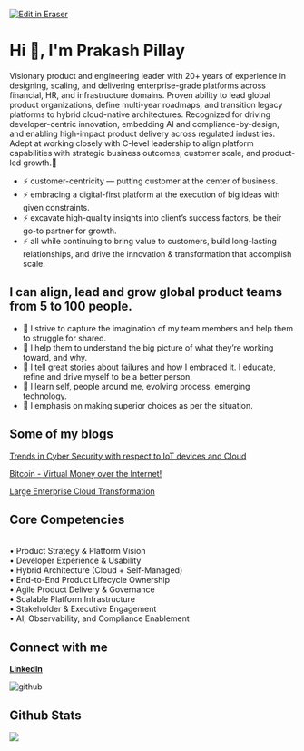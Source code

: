 <p><a target="_blank" href="https://app.eraser.io/workspace/QluJX4CM0ly6CWXVtQr9" id="edit-in-eraser-github-link"><img alt="Edit in Eraser" src="https://firebasestorage.googleapis.com/v0/b/second-petal-295822.appspot.com/o/images%2Fgithub%2FOpen%20in%20Eraser.svg?alt=media&amp;token=968381c8-a7e7-472a-8ed6-4a6626da5501"></a></p>

#  Hi 👋, I'm Prakash Pillay
Visionary product and engineering leader with 20+ years of experience in designing, scaling, and delivering enterprise-grade platforms across financial, HR, and infrastructure domains. Proven ability to lead global product organizations, define multi-year roadmaps, and transition legacy platforms to hybrid cloud-native architectures. Recognized for driving developer-centric innovation, embedding AI and compliance-by-design, and enabling high-impact product delivery across regulated industries. Adept at working closely with C-level leadership to align platform capabilities with strategic business outcomes, customer scale, and product-led growth.🚀

- ⚡ customer-centricity — putting customer at the center of business. 
- ⚡ embracing a digital-first platform at the execution of big ideas with given constraints.
- ⚡ excavate high-quality insights into client’s success factors, be their go-to partner for growth.
- ⚡ all while continuing to bring value to customers, build long-lasting relationships, and drive the
innovation & transformation that accomplish scale.

## I can align, lead and grow global product teams from 5 to 100 people.
- 🌱 I strive to capture the imagination of my team members and help them to struggle for shared.
- 🌱 I help them to understand the big picture of what they’re working toward, and why.
- 🌱 I tell great stories about failures and how I embraced it. I educate, refine and drive myself to be a better person.
- 🌱 I learn self, people around me, evolving process, emerging technology.
- 🌱 I emphasis on making superior choices as per the situation.
##  Some of my blogs 
[﻿Trends in Cyber Security with respect to IoT devices and Cloud](https://www.linkedin.com/pulse/trends-cyber-security-respect-iot-devices-cloud-prakash-pillay/)

[﻿Bitcoin - Virtual Money over the Internet!](http://prakashpillay.blogspot.com/2017/10/bitcoin-money-over-internet.html)

[﻿Large Enterprise Cloud Transformation](https://www.linkedin.com/pulse/large-enterprise-cloud-transformation-prakash-pillay/)


## Core Competencies
</br>
• Product Strategy & Platform Vision
</br>
• Developer Experience & Usability
</br>
• Hybrid Architecture (Cloud + Self-Managed)
</br>
• End-to-End Product Lifecycle Ownership
</br>
• Agile Product Delivery & Governance
</br>
• Scalable Platform Infrastructure
</br>
• Stakeholder & Executive Engagement
</br>
• AI, Observability, and Compliance Enablement
</br>

## Connect with me
<b>[﻿LinkedIn](https://www.linkedin.com/in/prakashpillay/)</b>

![github](https://img.shields.io/badge/github-%2324292e.svg?&style=for-the-badge&logo=github&logoColor=white "")

## Github Stats
![](https://github-readme-stats.vercel.app/api?username=prakashpillay&show_icons=true&count_private=true&hide_border=true "")




<!--- Eraser file: https://app.eraser.io/workspace/QluJX4CM0ly6CWXVtQr9 --->
